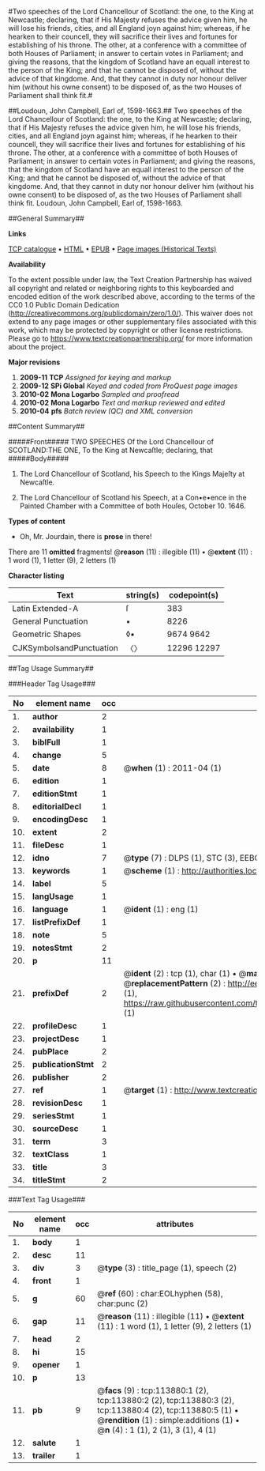 #Two speeches of the Lord Chancellour of Scotland: the one, to the King at Newcastle; declaring, that if His Majesty refuses the advice given him, he will lose his friends, cities, and all England joyn against him; whereas, if he hearken to their councell, they will sacrifice their lives and fortunes for establishing of his throne. The other, at a conference with a committee of both Houses of Parliament; in answer to certain votes in Parliament; and giving the reasons, that the kingdom of Scotland have an equall interest to the person of the King; and that he cannot be disposed of, without the advice of that kingdome. And, that they cannot in duty nor honour deliver him (without his owne consent) to be disposed of, as the two Houses of Parliament shall think fit.#

##Loudoun, John Campbell, Earl of, 1598-1663.##
Two speeches of the Lord Chancellour of Scotland: the one, to the King at Newcastle; declaring, that if His Majesty refuses the advice given him, he will lose his friends, cities, and all England joyn against him; whereas, if he hearken to their councell, they will sacrifice their lives and fortunes for establishing of his throne. The other, at a conference with a committee of both Houses of Parliament; in answer to certain votes in Parliament; and giving the reasons, that the kingdom of Scotland have an equall interest to the person of the King; and that he cannot be disposed of, without the advice of that kingdome. And, that they cannot in duty nor honour deliver him (without his owne consent) to be disposed of, as the two Houses of Parliament shall think fit.
Loudoun, John Campbell, Earl of, 1598-1663.

##General Summary##

**Links**

[TCP catalogue](http://www.ota.ox.ac.uk/tcp/)  • 
[HTML](http://tei.it.ox.ac.uk/tcp/Texts-HTML/free/A88/A88564.html)  • 
[EPUB](http://tei.it.ox.ac.uk/tcp/Texts-EPUB/free/A88/A88564.epub) • 
[Page images (Historical Texts)](https://historicaltexts.jisc.ac.uk/eebo-99861737e)

**Availability**

To the extent possible under law, the Text Creation Partnership has waived all copyright and related or neighboring rights to this keyboarded and encoded edition of the work described above, according to the terms of the CC0 1.0 Public Domain Dedication (http://creativecommons.org/publicdomain/zero/1.0/). This waiver does not extend to any page images or other supplementary files associated with this work, which may be protected by copyright or other license restrictions. Please go to https://www.textcreationpartnership.org/ for more information about the project.

**Major revisions**

1. __2009-11__ __TCP__ *Assigned for keying and markup*
1. __2009-12__ __SPi Global__ *Keyed and coded from ProQuest page images*
1. __2010-02__ __Mona Logarbo__ *Sampled and proofread*
1. __2010-02__ __Mona Logarbo__ *Text and markup reviewed and edited*
1. __2010-04__ __pfs__ *Batch review (QC) and XML conversion*

##Content Summary##

#####Front#####
TWO SPEECHES Of the Lord Chancellour of SCOTLAND:THE ONE, To the King at Newcaſtle; declaring, that 
#####Body#####

1. The Lord Chancellour of Scotland, his Speech to the Kings Majeſty at Newcaſtle.

1. The Lord Chancellour of Scotland his Speech, at a Con•e•ence in the Painted Chamber with a Committee of both Houſes, October 10. 1646.

**Types of content**

  * Oh, Mr. Jourdain, there is **prose** in there!

There are 11 **omitted** fragments! 
 @__reason__ (11) : illegible (11)  •  @__extent__ (11) : 1 word (1), 1 letter (9), 2 letters (1)

**Character listing**


|Text|string(s)|codepoint(s)|
|---|---|---|
|Latin Extended-A|ſ|383|
|General Punctuation|•|8226|
|Geometric Shapes|◊▪|9674 9642|
|CJKSymbolsandPunctuation|〈〉|12296 12297|

##Tag Usage Summary##

###Header Tag Usage###

|No|element name|occ|attributes|
|---|---|---|---|
|1.|__author__|2||
|2.|__availability__|1||
|3.|__biblFull__|1||
|4.|__change__|5||
|5.|__date__|8| @__when__ (1) : 2011-04 (1)|
|6.|__edition__|1||
|7.|__editionStmt__|1||
|8.|__editorialDecl__|1||
|9.|__encodingDesc__|1||
|10.|__extent__|2||
|11.|__fileDesc__|1||
|12.|__idno__|7| @__type__ (7) : DLPS (1), STC (3), EEBO-CITATION (1), PROQUEST (1), VID (1)|
|13.|__keywords__|1| @__scheme__ (1) : http://authorities.loc.gov/ (1)|
|14.|__label__|5||
|15.|__langUsage__|1||
|16.|__language__|1| @__ident__ (1) : eng (1)|
|17.|__listPrefixDef__|1||
|18.|__note__|5||
|19.|__notesStmt__|2||
|20.|__p__|11||
|21.|__prefixDef__|2| @__ident__ (2) : tcp (1), char (1)  •  @__matchPattern__ (2) : ([0-9\-]+):([0-9IVX]+) (1), (.+) (1)  •  @__replacementPattern__ (2) : http://eebo.chadwyck.com/downloadtiff?vid=$1&page=$2 (1), https://raw.githubusercontent.com/textcreationpartnership/Texts/master/tcpchars.xml#$1 (1)|
|22.|__profileDesc__|1||
|23.|__projectDesc__|1||
|24.|__pubPlace__|2||
|25.|__publicationStmt__|2||
|26.|__publisher__|2||
|27.|__ref__|1| @__target__ (1) : http://www.textcreationpartnership.org/docs/. (1)|
|28.|__revisionDesc__|1||
|29.|__seriesStmt__|1||
|30.|__sourceDesc__|1||
|31.|__term__|3||
|32.|__textClass__|1||
|33.|__title__|3||
|34.|__titleStmt__|2||


###Text Tag Usage###

|No|element name|occ|attributes|
|---|---|---|---|
|1.|__body__|1||
|2.|__desc__|11||
|3.|__div__|3| @__type__ (3) : title_page (1), speech (2)|
|4.|__front__|1||
|5.|__g__|60| @__ref__ (60) : char:EOLhyphen (58), char:punc (2)|
|6.|__gap__|11| @__reason__ (11) : illegible (11)  •  @__extent__ (11) : 1 word (1), 1 letter (9), 2 letters (1)|
|7.|__head__|2||
|8.|__hi__|15||
|9.|__opener__|1||
|10.|__p__|13||
|11.|__pb__|9| @__facs__ (9) : tcp:113880:1 (2), tcp:113880:2 (2), tcp:113880:3 (2), tcp:113880:4 (2), tcp:113880:5 (1)  •  @__rendition__ (1) : simple:additions (1)  •  @__n__ (4) : 1 (1), 2 (1), 3 (1), 4 (1)|
|12.|__salute__|1||
|13.|__trailer__|1||
